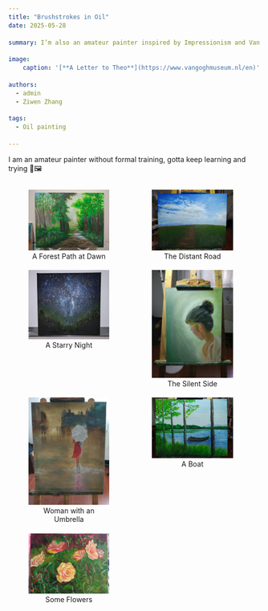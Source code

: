 ```yaml
---
title: "Brushstrokes in Oil"
date: 2025-05-28

summary: I’m also an amateur painter inspired by Impressionism and Van Gogh, enjoying the journey of developing my own art.

image:
    caption: '[**A Letter to Theo**](https://www.vangoghmuseum.nl/en)'

authors:
  - admin
  - Ziwen Zhang

tags:
  - Oil painting

---
```


I am an amateur painter without formal training, gotta keep learning and trying 🎨🖼️

<div style="display: flex; gap: 1%; flex-wrap: wrap;">
  <figure style="width: 32%; margin-bottom: 1%;">
    <img src="./pic0.jpg" alt="A Forest Path at Dawn" style="width: 100%;">
    <figcaption style="text-align: center;">A Forest Path at Dawn</figcaption>
  </figure>
  <figure style="width: 32%; margin-bottom: 1%;">
    <img src="./pic1.jpg" alt="The Distant Road" style="width: 100%;">
    <figcaption style="text-align: center;">The Distant Road</figcaption>
  </figure>
  <figure style="width: 32%; margin-bottom: 1%;">
    <img src="./pic2.png" alt="A Starry Night" style="width: 100%;">
    <figcaption style="text-align: center;">A Starry Night</figcaption>
  </figure>
  <figure style="width: 32%; margin-bottom: 1%;">
    <img src="./pic3.jpg" alt="The Silent Side" style="width: 100%;">
    <figcaption style="text-align: center;">The Silent Side</figcaption>
  </figure>
  <figure style="width: 32%; margin-bottom: 1%;">
    <img src="./pic4.jpg" alt="Woman with an Umbrella" style="width: 100%;">
    <figcaption style="text-align: center;">Woman with an Umbrella</figcaption>
  </figure>
  <figure style="width: 32%; margin-bottom: 1%;">
    <img src="./pic5.jpg" alt="A Boat" style="width: 100%;">
    <figcaption style="text-align: center;">A Boat</figcaption>
  </figure>
  <figure style="width: 32%; margin-bottom: 1%;">
    <img src="./pic6.jpg" alt="Some Flowers" style="width: 100%;">
    <figcaption style="text-align: center;">Some Flowers</figcaption>
  </figure>
</div>